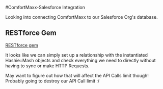 #ComfortMaxx-Salesforce Integration

Looking into connecting ComfortMaxx to our Salesforce Org's database.

## RESTforce Gem
[RESTforce gem](https://github.com/ejholmes/restforce)

It looks like we can simply set up a relationship with the instantiated Hashie::Mash objects and check everything we need to directly without having to sync or make HTTP Requests.

May want to figure out how that will affect the API Calls limit though!  Probably going to destroy our API Call limit :/
